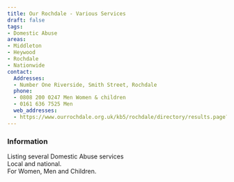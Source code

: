 ```yaml
---
title: Our Rochdale - Various Services
draft: false
tags:
- Domestic Abuse
areas:
- Middleton
- Heywood
- Rochdale
- Nationwide
contact:
  Addresses:
  - Number One Riverside, Smith Street, Rochdale
  phone:
  - 0808 200 0247 Men Women & children
  - 0161 636 7525 Men
  web_addresses:
  - https://www.ourrochdale.org.uk/kb5/rochdale/directory/results.page?qt=domestic+abuse&term=&sorttype=relevance
---
```


### Information

Listing several Domestic Abuse services  
Local and national.  
For Women, Men and Children.